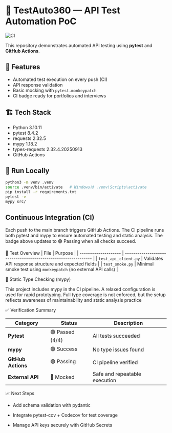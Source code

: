# 🧪 TestAuto360 — API Test Automation PoC
![CI](https://github.com/lat35n-hrt/TestAuto360/actions/workflows/ci.yml/badge.svg)



This repository demonstrates automated API testing using **pytest** and **GitHub Actions**.

## 🎯 Features
- Automated test execution on every push (CI)
- API response validation
- Basic mocking with `pytest.monkeypatch`
- CI badge ready for portfolios and interviews

## 🏗️ Tech Stack
- Python 3.10.11
- pytest 8.4.2
- requests 2.32.5
- mypy 1.18.2
- types-requests 2.32.4.20250913
- GitHub Actions

## 🚀 Run Locally
```bash
python3 -m venv .venv
source .venv/bin/activate   # Windowsは .venv\Scripts\activate
pip install -r requirements.txt
pytest -v
mypy src/
```

## Continuous Integration (CI)
Each push to the main branch triggers GitHub Actions.
The CI pipeline runs both pytest and mypy to ensure automated testing and static analysis.
The badge above updates to 🟢 Passing when all checks succeed.

🧪 Test Overview
| File                 | Purpose                                                        |
| -------------------- | -------------------------------------------------------------- |
| `test_api_client.py` | Validates API response structure and expected fields           |
| `test_smoke.py`      | Minimal smoke test using `monkeypatch` (no external API calls) |


🧠 Static Type Checking (mypy)

This project includes mypy in the CI pipeline.
A relaxed configuration is used for rapid prototyping.
Full type coverage is not enforced, but the setup reflects awareness of maintainability and static analysis practice

✅ Verification Summary

| Category           | Status          | Description                   |
| ------------------ | --------------- | ----------------------------- |
| **Pytest**         | 🟢 Passed (4/4) | All tests succeeded           |
| **mypy**           | 🟢 Success      | No type issues found          |
| **GitHub Actions** | 🟢 Passing      | CI pipeline verified          |
| **External API**   | 🔸 Mocked       | Safe and repeatable execution |


📈 Next Steps

- Add schema validation with pydantic

- Integrate pytest-cov + Codecov for test coverage

- Manage API keys securely with GitHub Secrets

